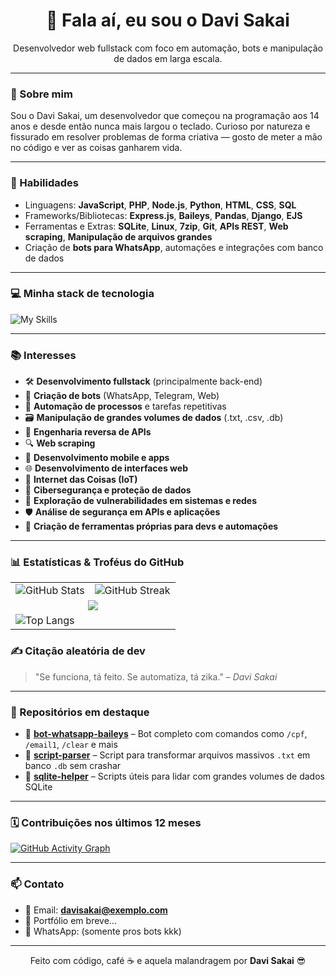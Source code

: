 <h1 align="center">👋 Fala aí, eu sou o Davi Sakai</h1>

<p align="center">
  Desenvolvedor web fullstack com foco em automação, bots e manipulação de dados em larga escala.
</p>

---

### 🚀 Sobre mim

Sou o Davi Sakai, um desenvolvedor que começou na programação aos 14 anos e desde então nunca mais largou o teclado. Curioso por natureza e fissurado em resolver problemas de forma criativa — gosto de meter a mão no código e ver as coisas ganharem vida.

---

### 🧠 Habilidades

- Linguagens: **JavaScript**, **PHP**, **Node.js**, **Python**, **HTML**, **CSS**, **SQL**
- Frameworks/Bibliotecas: **Express.js**, **Baileys**, **Pandas**, **Django**, **EJS**
- Ferramentas e Extras: **SQLite**, **Linux**, **7zip**, **Git**, **APIs REST**, **Web scraping**, **Manipulação de arquivos grandes**
- Criação de **bots para WhatsApp**, automações e integrações com banco de dados

---

### 💻 Minha stack de tecnologia

![My Skills](https://skillicons.dev/icons?i=js,nodejs,php,python,html,css,sqlite,linux,git)

---

### 📚 Interesses

- 🛠️ **Desenvolvimento fullstack** (principalmente back-end)
- 🤖 **Criação de bots** (WhatsApp, Telegram, Web)
- 🧠 **Automação de processos** e tarefas repetitivas
- 🗃️ **Manipulação de grandes volumes de dados** (.txt, .csv, .db)
- 🧬 **Engenharia reversa de APIs**
- 🔍 **Web scraping**
- 📱 **Desenvolvimento mobile e apps**
- 🌐 **Desenvolvimento de interfaces web**
- 🧩 **Internet das Coisas (IoT)**
- 🔐 **Cibersegurança e proteção de dados**
- 🧪 **Exploração de vulnerabilidades em sistemas e redes**
- 🛡️ **Análise de segurança em APIs e aplicações**
- 🧰 **Criação de ferramentas próprias para devs e automações**

---

### 📊 Estatísticas & Troféus do GitHub

<table>
  <tr>
    <td>
      <img src="https://github-readme-stats.vercel.app/api?username=Davixyzz&show_icons=true&theme=tokyonight" alt="GitHub Stats" />
    </td>
    <td>
      <img src="https://github-readme-streak-stats.herokuapp.com/?user=Davixyzz&theme=tokyonight" alt="GitHub Streak" />
    </td>
  </tr>
  <tr>
    <td colspan="3" align="center">
      <img src="https://github-profile-trophy.vercel.app/?username=Davixyzz&theme=tokyonight&no-frame=true&row=1&column=6" />
    </td>
  </tr
    <tr>
       <td>
      <img src="https://github-readme-stats.vercel.app/api/top-langs/?username=Davixyzz&layout=compact&theme=tokyonight" alt="Top Langs" />
    </td>
    </tr>
</table>


### ✍️ Citação aleatória de dev

> "Se funciona, tá feito. Se automatiza, tá zika." – *Davi Sakai*

---

### 📌 Repositórios em destaque

- 📁 [**bot-whatsapp-baileys**](https://github.com/davisakai/bot-whatsapp-baileys) – Bot completo com comandos como `/cpf`, `/email1`, `/clear` e mais
- 📁 [**script-parser**](https://github.com/davisakai/serasa-parser) – Script para transformar arquivos massivos `.txt` em banco `.db` sem crashar
- 📁 [**sqlite-helper**](https://github.com/davisakai/sqlite-helper) – Scripts úteis para lidar com grandes volumes de dados SQLite

---

### 🗓️ Contribuições nos últimos 12 meses

[![GitHub Activity Graph](https://github-readme-activity-graph.cyclic.app/graph?username=davisakai&theme=tokyo-night)](https://github.com/davisakai)

---

### 📫 Contato

- 📧 Email: **davisakai@exemplo.com**
- 🔗 Portfólio em breve...
- 📱 WhatsApp: (somente pros bots kkk)

---

<p align="center">
  Feito com código, café ☕ e aquela malandragem por <strong>Davi Sakai</strong> 😎
</p>
